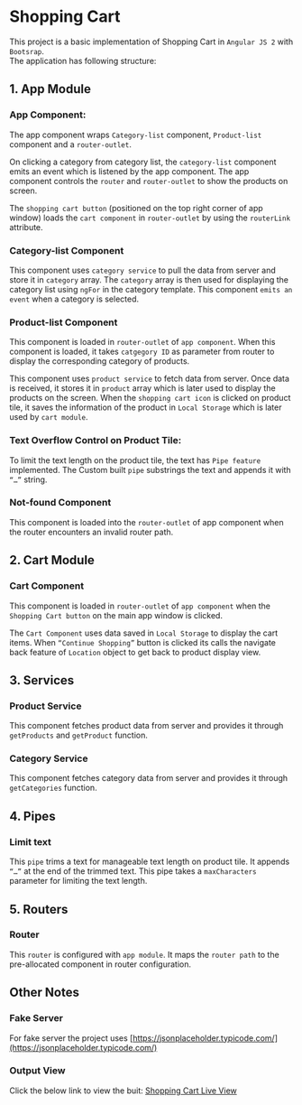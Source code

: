 # Shopping Cart
This project is a basic implementation of Shopping Cart in `Angular JS 2` with `Bootsrap`.  
The application has following structure:
## 1. App Module
### App Component:
The app component wraps `Category-list` component, `Product-list` component and a `router-outlet`.

On clicking a category from category list, the `category-list` component emits an event which is listened by the app component. The app component controls the `router` and `router-outlet` to show the products on screen.  

The `shopping cart button` (positioned on the top right corner of app window) loads the `cart component` in `router-outlet` by using the `routerLink` attribute. 

### Category-list Component
This component uses `category service` to pull the data from server and store it in `category` array. The `category` array is then used for displaying the category list using `ngFor` in the category template. This component `emits an event` when a category is selected. 

### Product-list Component
This component is loaded in `router-outlet` of `app component`. When this component is loaded, it takes `catgegory ID` as parameter from router to display the corresponding category of products.

This component uses `product service` to fetch data from server. Once data is received, it stores it in `product` array which is later used to display the products on the screen.
When the `shopping cart icon` is clicked on product tile, it saves the information of the product in `Local Storage` which is later used by `cart module`.

### Text Overflow Control on Product Tile:
To limit the text length on the product tile, the text has `Pipe feature` implemented. The Custom built `pipe` substrings the text and appends it with `“…”` string. 

### Not-found Component
This component is loaded into the `router-outlet` of app component when the router encounters an invalid router path.


## 2. Cart Module

### Cart Component
This component is loaded in `router-outlet` of `app component` when the `Shopping Cart button` on the main app window is clicked. 

The `Cart Component` uses data saved in `Local Storage` to display the cart items.
When `“Continue Shopping”` button is clicked its calls the navigate back feature of `Location` object to get back to product display view. 

## 3. Services

### Product Service
This component fetches product data from server and provides it through `getProducts` and `getProduct` function. 

### Category Service
This component fetches category data from server and provides it through `getCategories` function. 

## 4. Pipes

### Limit text
This `pipe` trims a text for manageable text length on product tile. It appends `“…”` at the end of the trimmed text. This pipe takes a `maxCharacters` parameter for limiting the text length.

## 5. Routers

### Router
This `router` is configured with `app module`. It maps the `router path` to the  pre-allocated component in router configuration. 

## Other Notes
### Fake Server
For fake server the project uses [https://jsonplaceholder.typicode.com/](https://jsonplaceholder.typicode.com/)

### Output View
Click the below link to view the buit:
[Shopping Cart Live View](http://2020worldtrade.com/shoppingCart/)





